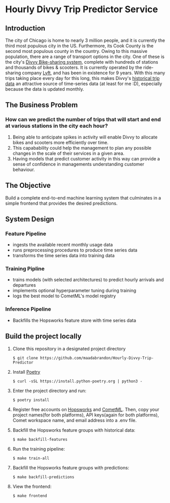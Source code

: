# Hourly Divvy Trip Predictor Service

## Introduction

The city of Chicago is home to nearly 3 million people, and it is currently the third most populous city in the US. Furthermore, its Cook County is the second most populous county in the country. Owing to this massive population, there are a range of transport options in the city. One of these is the city's [Divvy Bike-sharing system](https://divvybikes.com/), complete with hundreds of stations and thousands of bikes & scooters. It is currently operated by the ride-sharing company [Lyft](https://www.lyft.com/), and has been in existence for 9 years. With this many trips taking place every day for this long, this makes Divvy's [historical trip data](https://divvybikes.com/system-data) an attractive source of time-series data (at least for me :D), especially because the data is updated monthly.


## The Business Problem
### How can we predict the number of trips that will start and end at various stations in the city each hour?

1. Being able to anticipate spikes in activity will enable Divvy to allocate bikes and scooters more efficiently over time. 
2. This capabability could help the management to plan any possible changes in the scale of their services in a given area.
3. Having models that predict customer activity in this way can provide a sense of confidence in managements understanding 
   customer behaviour.

## The Objective 
Build a complete end-to-end machine learning system that culminates in a simple frontend that provides the desired predictions.

## System Design

### Feature Pipeline
- ingests the available recent monthly usage data
- runs preprocessing procedures to produce time series data
- transforms the time series data into training data

### Training Pipline 
- trains models (with selected architectures) to predict hourly arrivals and departures
- implements optional hyperparameter tuning during training
- logs the best model to CometML's model registry

### Inference Pipeline
- Backfills the Hopsworks feature store with time series data

## Build the project locally

1. Clone this repository in a designated project directory
    ```
    $ git clone https://github.com/maadabrandon/Hourly-Divvy-Trip-Predictor
    ```

2. Install [Poetry](https://python-poetry.org/)
   ```
   $ curl -sSL https://install.python-poetry.org | python3 -
   ```

3. Enter the project directory and run:
    ```
    $ poetry install
    ```

4. Register free accounts on [Hopsworks](https://c.app.hopsworks.ai/) and [CometML](https://www.comet.com/). 
   Then, copy your project names(for both platforms), API keys(again for both platforms), Comet workspace name, and email address into a .env file.

5. Backfill the Hopsworks feature groups with historical data:
    ```
    $ make backfill-features
    ```
6. Run the training pipeline:
    ```
    $ make train-all
    ```
7. Backfill the Hopsworks feature groups with predictions:
    ```
    $ make backfill-predictions
    ```

8. View the frontend:
    ```
    $ make frontend
    ```